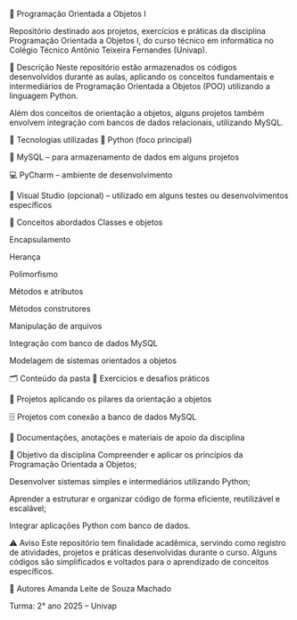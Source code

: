 🐍 Programação Orientada a Objetos I

Repositório destinado aos projetos, exercícios e práticas da disciplina Programação Orientada a Objetos I, do curso técnico em informática no Colégio Técnico Antônio Teixeira Fernandes (Univap).

📄 Descrição
Neste repositório estão armazenados os códigos desenvolvidos durante as aulas, aplicando os conceitos fundamentais e intermediários de Programação Orientada a Objetos (POO) utilizando a linguagem Python.

Além dos conceitos de orientação a objetos, alguns projetos também envolvem integração com bancos de dados relacionais, utilizando MySQL.

🧠 Tecnologias utilizadas
🐍 Python (foco principal)

🐬 MySQL – para armazenamento de dados em alguns projetos

💻 PyCharm – ambiente de desenvolvimento

🎯 Visual Studio (opcional) – utilizado em alguns testes ou desenvolvimentos específicos

🔑 Conceitos abordados
Classes e objetos

Encapsulamento

Herança

Polimorfismo

Métodos e atributos

Métodos construtores

Manipulação de arquivos

Integração com banco de dados MySQL

Modelagem de sistemas orientados a objetos

🗂️ Conteúdo da pasta
📄 Exercícios e desafios práticos

🔧 Projetos aplicando os pilares da orientação a objetos

🗄️ Projetos com conexão a banco de dados MySQL

📑 Documentações, anotações e materiais de apoio da disciplina

🚀 Objetivo da disciplina
Compreender e aplicar os princípios da Programação Orientada a Objetos;

Desenvolver sistemas simples e intermediários utilizando Python;

Aprender a estruturar e organizar código de forma eficiente, reutilizável e escalável;

Integrar aplicações Python com banco de dados.

⚠️ Aviso
Este repositório tem finalidade acadêmica, servindo como registro de atividades, projetos e práticas desenvolvidas durante o curso. Alguns códigos são simplificados e voltados para o aprendizado de conceitos específicos.

👥 Autores
Amanda Leite de Souza Machado

Turma: 2° ano 2025 – Univap

